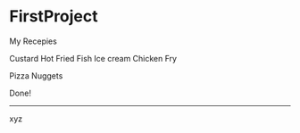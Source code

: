 # FirstProject


My Recepies

Custard
Hot Fried Fish
Ice cream
Chicken Fry



Pizza
Nuggets


Done!


------------



xyz

